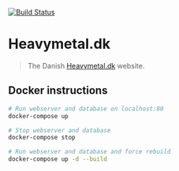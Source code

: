 [![Build Status](https://travis-ci.org/ckjeldgaard/heavymetaldk.svg?branch=master)](https://travis-ci.org/ckjeldgaard/heavymetaldk)

# Heavymetal.dk

> The Danish [Heavymetal.dk](http://heavymetal.dk) website.

## Docker instructions

``` bash
# Run webserver and database on localhost:80
docker-compose up

# Stop webserver and database
docker-compose stop

# Run webserver and database and force rebuild
docker-compose up -d --build
```
